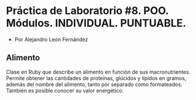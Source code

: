 # Práctica de Laboratorio #8. POO. Módulos. INDIVIDUAL. PUNTUABLE.
- Por Alejandro León Fernández

## Alimento

Clase en Ruby que describe un alimento en función de sus macronutrientes. Permite obtener las cantidades de proteínas, glúcidos y lípidos en gramos, además del nombre del alimento, tanto por separado como formateados. También es posible conocer su valor energético.

